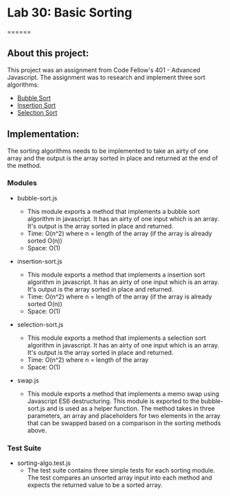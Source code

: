 # Lab 30: Basic Sorting
======

## About this project:
This project was an assignment from Code Fellow's 401 - Advanced Javascript.
The assignment was to research and implement three sort algorithms:  

* [Bubble Sort](https://en.wikipedia.org/wiki/Bubble_sort)
* [Insertion Sort](https://en.wikipedia.org/wiki/Insertion_sort)
* [Selection Sort](https://en.wikipedia.org/wiki/Selection_sort)

## Implementation:
The sorting algorithms needs to be implemented to take an airty of one array and the output is the array sorted in place and returned at the end of the method. 

### Modules
- bubble-sort.js
    - This module exports a method that implements a bubble sort algorithm in javascript.  It has an airty of one input which is an array.  It's output is the array sorted in place and returned.
    - Time: O(n^2) where n = length of the array (if the array is already sorted O(n))
    - Space: O(1)
    
- insertion-sort.js
    - This module exports a method that implements a insertion sort algorithm in javascript.  It has an airty of one input which is an array.  It's output is the array sorted in place and returned.
    - Time: O(n^2) where n = length of the array (if the array is already sorted O(n))
    - Space: O(1)
    
- selection-sort.js
    - This module exports a method that implements a selection sort algorithm in javascript.  It has an airty of one input which is an array.  It's output is the array sorted in place and returned.
     - Time: O(n^2) where n = length of the array 
     - Space: O(1) 
- swap.js
    - This module exports a method that implements a memo swap using Javascript ES6 destructuring.  This module is exported to the bubble-sort.js and is used as a helper function.  The method takes in three parameters, an array and placeholders for two elements in the array that can be swapped based on a comparison in the sorting methods above.
       
### Test Suite
- sorting-algo.test.js
    - The test suite contains three simple tests for each sorting module.  The test compares an unsorted array input into each method and expects the returned value to be a sorted array.

